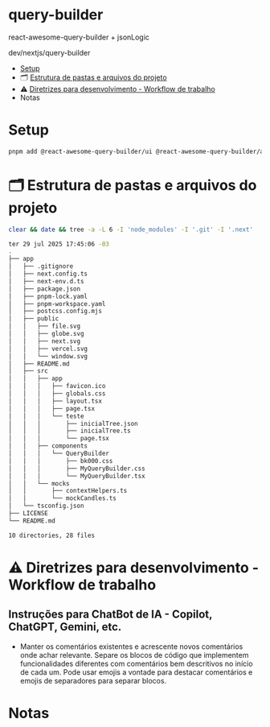# query-builder
react-awesome-query-builder + jsonLogic

dev/nextjs/query-builder

- [Setup](#setup)
- 🗂️ [Estrutura de pastas e arquivos do projeto](#️-estrutura-de-pastas-e-arquivos-do-projeto)
- ⚠️ [Diretrizes para desenvolvimento - Workflow de trabalho](#️-diretrizes-para-desenvolvimento---workflow-de-trabalho)
- Notas

# Setup

```sh
pnpm add @react-awesome-query-builder/ui @react-awesome-query-builder/antd json-logic-js
```

# 🗂️ Estrutura de pastas e arquivos do projeto

```sh
clear && date && tree -a -L 6 -I 'node_modules' -I '.git' -I '.next'

ter 29 jul 2025 17:45:06 -03
.
├── app
│   ├── .gitignore
│   ├── next.config.ts
│   ├── next-env.d.ts
│   ├── package.json
│   ├── pnpm-lock.yaml
│   ├── pnpm-workspace.yaml
│   ├── postcss.config.mjs
│   ├── public
│   │   ├── file.svg
│   │   ├── globe.svg
│   │   ├── next.svg
│   │   ├── vercel.svg
│   │   └── window.svg
│   ├── README.md
│   ├── src
│   │   ├── app
│   │   │   ├── favicon.ico
│   │   │   ├── globals.css
│   │   │   ├── layout.tsx
│   │   │   ├── page.tsx
│   │   │   └── teste
│   │   │       ├── inicialTree.json
│   │   │       ├── inicialTree.ts
│   │   │       └── page.tsx
│   │   ├── components
│   │   │   └── QueryBuilder
│   │   │       ├── bk000.css
│   │   │       ├── MyQueryBuilder.css
│   │   │       └── MyQueryBuilder.tsx
│   │   └── mocks
│   │       ├── contextHelpers.ts
│   │       └── mockCandles.ts
│   └── tsconfig.json
├── LICENSE
└── README.md

10 directories, 28 files
```

# ⚠️ Diretrizes para desenvolvimento - Workflow de trabalho

## Instruções para ChatBot de IA - Copilot, ChatGPT, Gemini, etc.

- Manter os comentários existentes e acrescente novos comentários onde achar relevante. Separe os blocos de código que implementem funcionalidades diferentes com comentários bem descritivos no início de cada um. Pode usar emojis a vontade para destacar comentários e emojis de separadores para separar blocos.


# Notas
